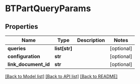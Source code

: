 # BTPartQueryParams

## Properties
Name | Type | Description | Notes
------------ | ------------- | ------------- | -------------
**queries** | **list[str]** |  | [optional] 
**configuration** | **str** |  | [optional] 
**link_document_id** | **str** |  | [optional] 

[[Back to Model list]](../README.md#documentation-for-models) [[Back to API list]](../README.md#documentation-for-api-endpoints) [[Back to README]](../README.md)


